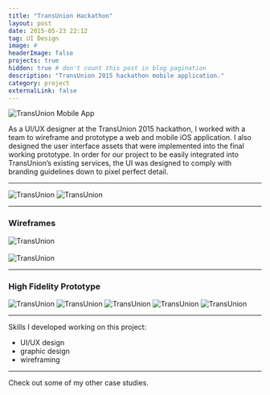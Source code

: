 ```yaml
---
title: "TransUnion Hackathon"
layout: post
date: 2015-05-23 22:12
tag: UI Design
image: #
headerImage: false
projects: true
hidden: true # don't count this post in blog pagination
description: "TransUnion 2015 hackathon mobile application."
category: project
externalLink: false
---
```


<img src="http://nicholasgiles.com/assets/images/transunion1.png" alt="TransUnion Mobile App">

<p>As a UI/UX designer at the TransUnion 2015 hackathon, I worked with a team to wireframe and prototype a web and mobile iOS application. I also designed the user interface assets that were implemented into the final working prototype. In order for our project to be easily integrated into TransUnion’s existing services, the UI was designed to comply with branding guidelines down to pixel perfect detail.</p>

---

<img src="http://nicholasgiles.com/assets/images/transunion/transunion_cover1.png" alt="TransUnion">

<img src="http://nicholasgiles.com/assets/images/transunion/transunion_cover2.png" alt="TransUnion">

---

### Wireframes

<img src="http://nicholasgiles.com/assets/images/transunion/transunion_wireframe_2.jpg" alt="TransUnion">
<br><br>
<img src="http://nicholasgiles.com/assets/images/transunion/transunion_wireframe_1.jpg" alt="TransUnion">

---

### High Fidelity Prototype

<img src="http://nicholasgiles.com/assets/images/transunion/transunion_web_mockup1.png" alt="TransUnion">
<img src="http://nicholasgiles.com/assets/images/transunion/transunion_mockup2.png" alt="TransUnion">
<img src="http://nicholasgiles.com/assets/images/transunion/transunion_mockup3.png" alt="TransUnion">
<img src="http://nicholasgiles.com/assets/images/transunion/transunion_mobile_mock2_white.jpg" alt="TransUnion">
<img src="http://nicholasgiles.com/assets/images/transunion/transunion_mobile_mock2.png" alt="TransUnion">

---

Skills I developed working on this project:

<ul class="skill-list">
	<li>UI/UX design</li>
	<li>graphic design</li>
	<li>wireframing</li>
</ul>

---

Check out some of my other <span class="evidence"><a href="https://nicholasgiles.com/projects/" style="text-decoration: none">case studies</a></span>.
